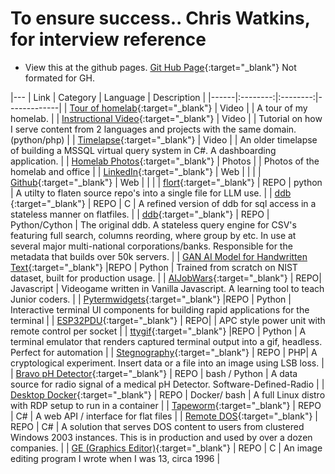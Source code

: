 # To ensure success.. Chris Watkins, for interview reference
- View this at the github pages. [Git Hub Page](https://chris17453.github.io/interview/){:target="_blank"} Not formated for GH.
  
|---
| Link | Category | Language | Description |
|------|:--------:|:--------:|-------------|
| [Tour of homelab](https://www.youtube.com/watch?v=JJKnIDl8ob0){:target="_blank"} | Video | | A tour of my homelab. |
| [Instructional Video](https://www.youtube.com/watch?v=tTli8XvmKPs){:target="_blank"} | Video | | Tutorial on how I serve content from 2 languages and projects with the same domain. (python/php)  |
| [Timelapse](https://www.youtube.com/watch?v=gtIbHOxGvK4){:target="_blank"} | Video | | An older timelapse of building a MSSQL virtual query system in C#. A dashboarding application. |
| [Homelab Photos](https://github.com/chris17453/homelab){:target="_blank"} | Photos | | Photos of the homelab and office |
| [LinkedIn](https://www.linkedin.com/in/chris17453/){:target="_blank"} | Web | | |
| [Github](https://github.com/chris17453){:target="_blank"} | Web | | |
| [flort](https://github.com/chris175453/flort){:target="_blank"} | REPO | python | A utilty to flaten source repo's into a single file for LLM use. |
| [ddb ](https://github.com/watkinslabs/ddb){:target="_blank"} | REPO | C | A refined version of ddb for sql access in a stateless manner on flatfiles. |
| [ddb](https://github.com/chris17453/ddb){:target="_blank"} | REPO | Python/Cython | The original ddb. A stateless query engine for CSV's featuring full search, columns reording, where group by etc. In use at several major multi-national corporations/banks. Responsible for the metadata that builds over 50k servers. |
| [GAN AI Model for Handwritten Text](https://github.com/chris17453/cgan-MNIST-refactored.git){:target="_blank"} |REPO | Python | Trained from scratch on NIST dataset, built for production usage. |
| [AIJobWars](https://github.com/chris17453/aijobwars){:target="_blank"} | REPO| Javascript | Videogame written in Vanilla Javascript. A learning tool to teach Junior coders. |
| [Pytermwidgets](https://github.com/chris17453/py-term-widgets){:target="_blank"} |REPO | Python | Interactive terminal UI components for building rapid applications for the terminal |
| [ESP32PDU](https://github.com/chris17453/esp32pdu){:target="_blank"} | REPO| | APC style power unit with remote control per socket |
| [ttygif](https://github.com/chris17453/ttygif){:target="_blank"} |REPO | Python | A terminal emulator that renders captured terminal output into a gif, headless. Perfect for automation |
| [Stegnography](https://github.com/chris17453/php_lsb_encoder/tree/master){:target="_blank"} | REPO | PHP| A cryptological experiment. Insert data or a file into an image using LSB loss. |
| [Bravo pH Detector](https://github.com/chris17453/bravo_pH){:target="_blank"} | REPO | bash / Python | A data source for radio signal of a medical pH Detector. Software-Defined-Radio |
| [Desktop Docker](https://github.com/chris17453/desktop-docker){:target="_blank"} | REPO | Docker/ bash | A full Linux distro with RDP setup to run in a container |
| [Tapeworm](https://github.com/chris17453/tapeworm){:target="_blank"} | REPO | C# | A web API / interface for flat files |
| [Remote DOS](https://github.com/chris17453/remotedos){:target="_blank"} | REPO | C# | A solution that serves DOS content to users from clustered Windows 2003 instances. This is in production and used by over a dozen companies. |
| [GE (Graphics Editor)](https://github.com/chris17453/ge){:target="_blank"} | REPO | C | An image editing program I wrote when I was 13, circa 1996 |
